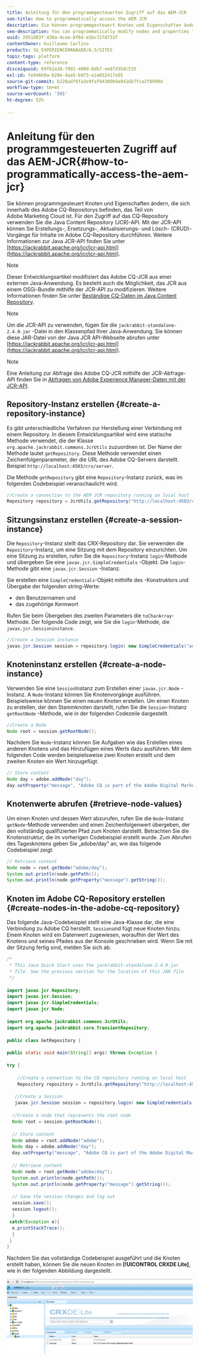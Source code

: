 ```yaml
---
title: Anleitung für den programmgesteuerten Zugriff auf das AEM-JCR
seo-title: How to programmatically access the AEM JCR
description: Sie können programmgesteuert Knoten und Eigenschaften ändern, die sich innerhalb des AEM-Repositorys befinden, das Teil von Adobe Marketing Cloud ist.
seo-description: You can programmatically modify nodes and properties located within the AEM repository, which is part of the Adobe Marketing Cloud
uuid: 2051d03f-430a-4cae-8f6d-e5bc727d733f
contentOwner: Guillaume Carlino
products: SG_EXPERIENCEMANAGER/6.5/SITES
topic-tags: platform
content-type: reference
discoiquuid: 69f62a38-7991-4009-8db7-ee8fd35dc535
exl-id: fe946b9a-b29e-4aa5-b973-e2a652417a55
source-git-commit: b220adf6fa3e9faf94389b9a9416b7fca2f89d9d
workflow-type: tm+mt
source-wordcount: '591'
ht-degree: 52%

---
```


# Anleitung für den programmgesteuerten Zugriff auf das AEM-JCR{#how-to-programmatically-access-the-aem-jcr}

Sie können programmgesteuert Knoten und Eigenschaften ändern, die sich innerhalb des Adobe CQ-Repositorys befinden, das Teil von Adobe Marketing Cloud ist. Für den Zugriff auf das CQ-Repository verwenden Sie die Java Content Repository (JCR)-API. Mit der JCR-API können Sie Erstellungs-, Ersetzungs-, Aktualisierungs- und Lösch- (CRUD)-Vorgänge für Inhalte im Adobe CQ-Repository durchführen. Weitere Informationen zur Java JCR-API finden Sie unter [https://jackrabbit.apache.org/jcr/jcr-api.html](https://jackrabbit.apache.org/jcr/jcr-api.html).

>[!NOTE]
>
>Dieser Entwicklungsartikel modifiziert das Adobe CQ-JCR aus einer externen Java-Anwendung. Es besteht auch die Möglichkeit, das JCR aus einem OSGi-Bundle mithilfe der JCR-API zu modifizieren. Weitere Informationen finden Sie unter [Beständige CQ-Daten im Java Content Repository](https://helpx.adobe.com/experience-manager/using/persisting-cq-data-java-content1.html).

>[!NOTE]
>
>Um die JCR-API zu verwenden, fügen Sie die `jackrabbit-standalone-2.4.0.jar` -Datei in den Klassenpfad Ihrer Java-Anwendung. Sie können diese JAR-Datei von der Java JCR API-Webseite abrufen unter [https://jackrabbit.apache.org/jcr/jcr-api.html](https://jackrabbit.apache.org/jcr/jcr-api.html).

>[!NOTE]
>
>Eine Anleitung zur Abfrage des Adobe CQ-JCR mithilfe der JCR-Abfrage-API finden Sie in [Abfragen von Adobe Experience Manager-Daten mit der JCR-API](https://helpx.adobe.com/experience-manager/using/querying-experience-manager-data-using1.html).

## Repository-Instanz erstellen {#create-a-repository-instance}

Es gibt unterschiedliche Verfahren zur Herstellung einer Verbindung mit einem Repository. In diesem Entwicklungsartikel wird eine statische Methode verwendet, die der Klasse `org.apache.jackrabbit.commons.JcrUtils` zuzuordnen ist. Der Name der Methode lautet `getRepository`. Diese Methode verwendet einen Zeichenfolgenparameter, der die URL des Adobe CQ-Servers darstellt. Beispiel `http://localhost:4503/crx/server`.

Die Methode `getRepository` gibt eine `Repository`-Instanz zurück, was im folgenden Codebeispiel veranschaulicht wird.

```java
//Create a connection to the AEM JCR repository running on local host
Repository repository = JcrUtils.getRepository("http://localhost:4503/crx/server");
```

## Sitzungsinstanz erstellen {#create-a-session-instance}

Die `Repository`-Instanz stellt das CRX-Repository dar. Sie verwenden die `Repository`-Instanz, um eine Sitzung mit dem Repository einzurichten. Um eine Sitzung zu erstellen, rufen Sie die `Repository`-Instanz `login`-Methode und übergeben Sie eine `javax.jcr.SimpleCredentials` -Objekt. Die `login`-Methode gibt eine `javax.jcr.Session` -Instanz.

Sie erstellen eine `SimpleCredentials`-Objekt mithilfe des -Konstruktors und Übergabe der folgenden string-Werte:

* den Benutzernamen und
* das zugehörige Kennwort

Rufen Sie beim Übergeben des zweiten Parameters die `toCharArray`-Methode. Der folgende Code zeigt, wie Sie die `login`-Methode, die `javax.jcr.Sessioninstance`.

```java
//Create a Session instance
javax.jcr.Session session = repository.login( new SimpleCredentials("admin", "admin".toCharArray()));
```

## Knoteninstanz erstellen {#create-a-node-instance}

Verwenden Sie eine `Session`Instanz zum Erstellen einer `javax.jcr.Node` -Instanz. A `Node`-Instanz können Sie Knotenvorgänge ausführen. Beispielsweise können Sie einen neuen Knoten erstellen. Um einen Knoten zu erstellen, der den Stammknoten darstellt, rufen Sie die `Session`-Instanz `getRootNode` -Methode, wie in der folgenden Codezeile dargestellt.

```java
//Create a Node
Node root = session.getRootNode();
```

Nachdem Sie `Node`-Instanz können Sie Aufgaben wie das Erstellen eines anderen Knotens und das Hinzufügen eines Werts dazu ausführen. Mit dem folgenden Code werden beispielsweise zwei Knoten erstellt und dem zweiten Knoten ein Wert hinzugefügt.

```java
// Store content
Node day = adobe.addNode("day");
day.setProperty("message", "Adobe CQ is part of the Adobe Digital Marketing Suite!");
```

## Knotenwerte abrufen {#retrieve-node-values}

Um einen Knoten und dessen Wert abzurufen, rufen Sie die `Node`-Instanz `getNode`-Methode verwenden und einen Zeichenfolgenwert übergeben, der den vollständig qualifizierten Pfad zum Knoten darstellt. Betrachten Sie die Knotenstruktur, die im vorherigen Codebeispiel erstellt wurde. Zum Abrufen des Tagesknotens geben Sie „adobe/day“ an, wie das folgende Codebeispiel zeigt:

```java
// Retrieve content
Node node = root.getNode("adobe/day");
System.out.println(node.getPath());
System.out.println(node.getProperty("message").getString());
```

## Knoten im Adobe CQ-Repository erstellen {#create-nodes-in-the-adobe-cq-repository}

Das folgende Java-Codebeispiel stellt eine Java-Klasse dar, die eine Verbindung zu Adobe CQ herstellt. `Session`und fügt neue Knoten hinzu. Einem Knoten wird ein Datenwert zugewiesen, woraufhin der Wert des Knotens und seines Pfades aus der Konsole geschrieben wird. Wenn Sie mit der Sitzung fertig sind, melden Sie sich ab.

```java
/*
 * This Java Quick Start uses the jackrabbit-standalone-2.4.0.jar
 * file. See the previous section for the location of this JAR file
 */

import javax.jcr.Repository;
import javax.jcr.Session;
import javax.jcr.SimpleCredentials;
import javax.jcr.Node;

import org.apache.jackrabbit.commons.JcrUtils;
import org.apache.jackrabbit.core.TransientRepository;

public class GetRepository {

public static void main(String[] args) throws Exception {

try {

    //Create a connection to the CQ repository running on local host
    Repository repository = JcrUtils.getRepository("http://localhost:4503/crx/server");

   //Create a Session
   javax.jcr.Session session = repository.login( new SimpleCredentials("admin", "admin".toCharArray()));

  //Create a node that represents the root node
  Node root = session.getRootNode();

  // Store content
  Node adobe = root.addNode("adobe");
  Node day = adobe.addNode("day");
  day.setProperty("message", "Adobe CQ is part of the Adobe Digital Marketing Suite!");

  // Retrieve content
  Node node = root.getNode("adobe/day");
  System.out.println(node.getPath());
  System.out.println(node.getProperty("message").getString());

  // Save the session changes and log out
  session.save();
  session.logout();
  }
 catch(Exception e){
  e.printStackTrace();
  }
 }
}
```

Nachdem Sie das vollständige Codebeispiel ausgeführt und die Knoten erstellt haben, können Sie die neuen Knoten im **[!UICONTROL CRXDE Lite]**, wie in der folgenden Abbildung dargestellt.

![chlimage_1-68](assets/chlimage_1-68a.png)
